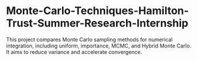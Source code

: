 # Monte-Carlo-Techniques-Hamilton-Trust-Summer-Research-Internship
This project compares Monte Carlo sampling methods for numerical integration, including uniform, importance, MCMC, and Hybrid Monte Carlo. It aims to reduce variance and accelerate convergence.
